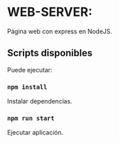 # WEB-SERVER:

Página web con express en NodeJS.

## Scripts disponibles

Puede ejecutar:

### `npm install`

Instalar dependencias.

### `npm run start`

Ejecutar aplicación.
